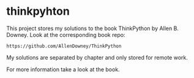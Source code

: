 # thinkpyhton

This project stores my solutions to the book ThinkPython by Allen B. Downey.
Look at the corresponding book repo:

	https://github.com/AllenDowney/ThinkPython

My solutions are separated by chapter and only stored for remote work.

For more information take a look at the book.

